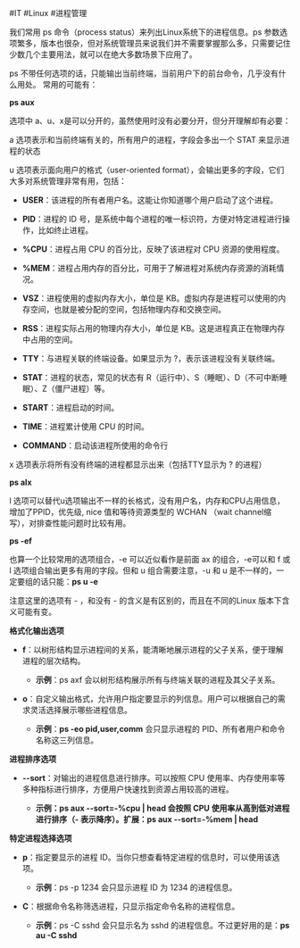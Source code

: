 #IT #Linux #进程管理

我们常用 ps 命令（process status）来列出Linux系统下的进程信息。ps 参数选项繁多，版本也很杂，但对系统管理员来说我们并不需要掌握那么多，只需要记住少数几个主要用法，就可以在绝大多数场景下应用了。

ps 不带任何选项的话，只能输出当前终端，当前用户下的前台命令，几乎没有什么用处。
常用的可能有：

**ps aux**

选项中 a、u、x是可以分开的，虽然使用时没有必要分开，但分开理解却有必要：

a 选项表示和当前终端有关的，所有用户的进程，字段会多出一个 STAT 来显示进程的状态

u 选项表示面向用户的格式（user-oriented format），会输出更多的字段，它们大多对系统管理非常有用，包括：

- **USER**：该进程的所有者用户名。这能让你知道哪个用户启动了这个进程。
    
- **PID**：进程的 ID 号，是系统中每个进程的唯一标识符，方便对特定进程进行操作，比如终止进程。
    
- **%CPU**：进程占用 CPU 的百分比，反映了该进程对 CPU 资源的使用程度。
    
- **%MEM**：进程占用内存的百分比，可用于了解进程对系统内存资源的消耗情况。
    
- **VSZ**：进程使用的虚拟内存大小，单位是 KB。虚拟内存是进程可以使用的内存空间，也就是被分配的空间，包括物理内存和交换空间。
    
- **RSS**：进程实际占用的物理内存大小，单位是 KB。这是进程真正在物理内存中占用的空间。
    
- **TTY**：与进程关联的终端设备。如果显示为 ?，表示该进程没有关联终端。
    
- **STAT**：进程的状态，常见的状态有 R（运行中）、S（睡眠）、D（不可中断睡眠）、Z（僵尸进程）等。
    
- **START**：进程启动的时间。
    
- **TIME**：进程累计使用 CPU 的时间。
    
- **COMMAND**：启动该进程所使用的命令行
    

x 选项表示将所有没有终端的进程都显示出来（包括TTY显示为 ? 的进程）

**ps alx**

l 选项可以替代u选项输出不一样的长格式，没有用户名，内存和CPU占用信息，增加了PPID，优先级, nice 值和等待资源类型的 WCHAN （wait channel缩写），对排查性能问题时比较有用。

**ps -ef**

也算一个比较常用的选项组合，-e 可以近似看作是前面 ax 的组合，-e可以和 f 或 l 选项组合输出更多有用的字段。但和 u 组合需要注意，-u 和 u 是不一样的，一定要组的话只能：**ps u -e**

注意这里的选项有 - ，和没有 - 的含义是有区别的，而且在不同的Linux 版本下含义可能有变。

**格式化输出选项**

- **f**：以树形结构显示进程间的关系，能清晰地展示进程的父子关系，便于理解进程的层次结构。
    
    - **示例**：ps axf 会以树形结构展示所有与终端关联的进程及其父子关系。
        
- **o**：自定义输出格式，允许用户指定要显示的列信息。用户可以根据自己的需求灵活选择展示哪些进程信息。
    
    - **示例**：**ps -eo pid,user,comm** 会只显示进程的 PID、所有者用户和命令名称这三列信息。
        

**进程排序选项**

- **--sort**：对输出的进程信息进行排序。可以按照 CPU 使用率、内存使用率等多种指标进行排序，方便用户快速找到资源占用较高的进程。
    
    - **示例：ps aux --sort=-%cpu | head 会按照 CPU 使用率从高到低对进程进行排序（- 表示降序）。扩展：ps aux --sort=-%mem | head**
        

**特定进程选择选项**

- **p**：指定要显示的进程 ID。当你只想查看特定进程的信息时，可以使用该选项。
    
    - **示例**：ps -p 1234 会只显示进程 ID 为 1234 的进程信息。
        
- **C**：根据命令名称筛选进程，只显示指定命令名称的进程信息。
    
    - **示例**：ps -C sshd 会只显示名为 sshd 的进程信息。不过更好用的是：**ps au -C sshd**